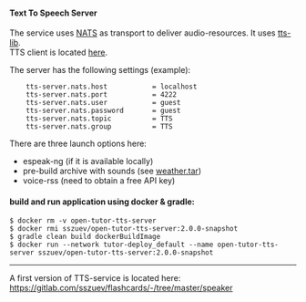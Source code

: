 #### Text To Speech Server

The service uses [NATS](https://nats.io/) as transport to deliver audio-resources.
It uses [tts-lib](../tts-lib).  
TTS client is located [here](../services).

The server has the following settings (example):
```
	tts-server.nats.host           = localhost
	tts-server.nats.port           = 4222
	tts-server.nats.user           = guest
	tts-server.nats.password       = guest            
    tts-server.nats.topic          = TTS
    tts-server.nats.group          = TTS
```

There are three launch options here:

- espeak-ng (if it is available locally)
- pre-build archive with sounds (see [weather.tar](src/main/resources/data/en/weather.tar))
- voice-rss (need to obtain a free API key)

#### build and run application using docker & gradle:

```shell
$ docker rm -v open-tutor-tts-server
$ docker rmi sszuev/open-tutor-tts-server:2.0.0-snapshot
$ gradle clean build dockerBuildImage
$ docker run --network tutor-deploy_default --name open-tutor-tts-server sszuev/open-tutor-tts-server:2.0.0-snapshot  
```

______
A first version of TTS-service is located here: https://gitlab.com/sszuev/flashcards/-/tree/master/speaker
